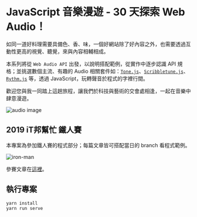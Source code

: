 # JavaScript 音樂漫遊 - 30 天探索 Web Audio！

如同一道好料理需要具備色、香、味，一個好網站除了好內容之外，也需要透過互動性更高的視覺、聽覺，來與內容相輔相成。

本系列將從 `Web Audio API` 出發，以說明搭配範例，從實作中逐步認識 API 規格；並挑選數個主流、有趣的 Audio 相關套件如：[`Tone.js`](https://github.com/Tonejs/Tone.js)、[`Scribbletune.js`](https://github.com/scribbletune/scribbletune)、[`Rythm.js`](https://github.com/Okazari/Rythm.js) 等，透過 JavaScript，玩轉聲音於程式的字裡行間。

歡迎您與我一同踏上這趟旅程，讓我們於科技與藝術的交會處相逢，一起在音樂中肆意漫遊。

![audio image](https://svgsilh.com/svg/33908-795548.svg)

## 2019 iT邦幫忙 鐵人賽

本專案為參加鐵人賽的程式部分；每篇文章皆可搭配當日的 branch 看程式範例。

![iron-man](https://ithelp.ithome.com.tw/images/ironman/10th/kv-bg-content.png)

參賽文章在[這裡](https://ithelp.ithome.com.tw/users/20111380/ironman/1783)。
## 執行專案

```
yarn install
yarn run serve
```
